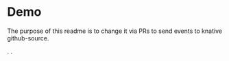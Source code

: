 # Demo

The purpose of this readme is to change it via PRs to send events to knative github-source.

.
.
